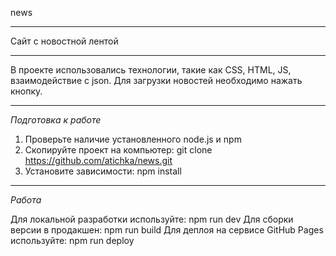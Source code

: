 news

---

Сайт с новостной лентой

---

В проекте использовались технологии, такие как CSS, HTML, JS, взаимодействие с json.
Для загрузки новостей необходимо нажать кнопку.

---

*Подготовка к работе*

1. Проверьте наличие установленного node.js и npm
2. Скопируйте проект на компьютер: git clone https://github.com/atichka/news.git
3. Установите зависимости: npm install

---

*Работа*

Для локальной разработки используйте: npm run dev
Для сборки версии в продакшен: npm run build
Для деплоя на сервисе GitHub Pages используйте: npm run deploy
